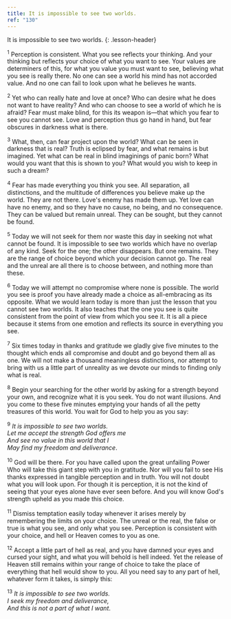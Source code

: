 ```yaml
---
title: It is impossible to see two worlds.
ref: "130"
---
```


It is impossible to see two worlds.
{: .lesson-header}

<sup>1</sup> Perception is consistent. What you see reflects your
thinking. And your thinking but reflects your choice of what you want to
see. Your values are determiners of this, for what you value you must
want to see, believing what you see is really there. No one can see a
world his mind has not accorded value. And no one can fail to look upon
what he believes he wants.

<sup>2</sup> Yet who can really hate and love at once? Who can desire
what he does not want to have reality? And who can choose to see a world
of which he is afraid? Fear must make blind, for this its weapon is—that
which you fear to see you cannot see. Love and perception thus go hand
in hand, but fear obscures in darkness what is there.

<sup>3</sup> What, then, can fear project upon the world? What can be
seen in darkness that is real? Truth is eclipsed by fear, and what
remains is but imagined. Yet what can be real in blind imaginings of
panic born? What would you want that this is shown to you? What would
you wish to keep in such a dream?

<sup>4</sup> Fear has made everything you think you see. All separation,
all distinctions, and the multitude of differences you believe make up
the world. They are not there. Love's enemy has made them up. Yet love
can have no enemy, and so they have no cause, no being, and no
consequence. They can be valued but remain unreal. They can be sought,
but they cannot be found.

<sup>5</sup> Today we will not seek for them nor waste this day in
seeking not what cannot be found. It is impossible to see two worlds
which have no overlap of any kind. Seek for the one; the other
disappears. But one remains. They are the range of choice beyond which
your decision cannot go. The real and the unreal are all there is to
choose between, and nothing more than these.

<sup>6</sup> Today we will attempt no compromise where none is possible.
The world you see is proof you have already made a choice as
all-embracing as its opposite. What we would learn today is more than
just the lesson that you cannot see two worlds. It also teaches that the
one you see is quite consistent from the point of view from which you
see it. It is all a piece because it stems from one emotion and reflects
its source in everything you see.

<sup>7</sup> Six times today in thanks and gratitude we gladly give five
minutes to the thought which ends all compromise and doubt and go beyond
them all as one. We will not make a thousand meaningless distinctions,
nor attempt to bring with us a little part of unreality as we devote our
minds to finding only what is real.

<sup>8</sup> Begin your searching for the other world by asking for a
strength beyond your own, and recognize what it is you seek. You do not
want illusions. And you come to these five minutes emptying your hands
of all the petty treasures of this world. You wait for God to help you
as you say:

<sup>9</sup> *It is impossible to see two worlds.<br/>
Let me accept the strength God offers me<br/>
And see no value in this world that I<br/>
May find my freedom and deliverance*.

<sup>10</sup> God will be there. For you have called upon the great
unfailing Power Who will take this giant step with you in gratitude. Nor
will you fail to see His thanks expressed in tangible perception and in
truth. You will not doubt what you will look upon. For though it is
perception, it is not the kind of seeing that your eyes alone have ever
seen before. And you will know God's strength upheld as you made this
choice.

<sup>11</sup> Dismiss temptation easily today whenever it arises merely
by remembering the limits on your choice. The unreal or the real, the
false or true is what you see, and only what you see. Perception is
consistent with your choice, and hell or Heaven comes to you as one.

<sup>12</sup> Accept a little part of hell as real, and you have damned
your eyes and cursed your sight, and what you will behold is hell
indeed. Yet the release of Heaven still remains within your range of
choice to take the place of everything that hell would show to you. All
you need say to any part of hell, whatever form it takes, is simply
this:

<sup>13</sup> *It is impossible to see two worlds.<br/>
I seek my freedom and deliverance,<br/>
And this is not a part of what I want*.

